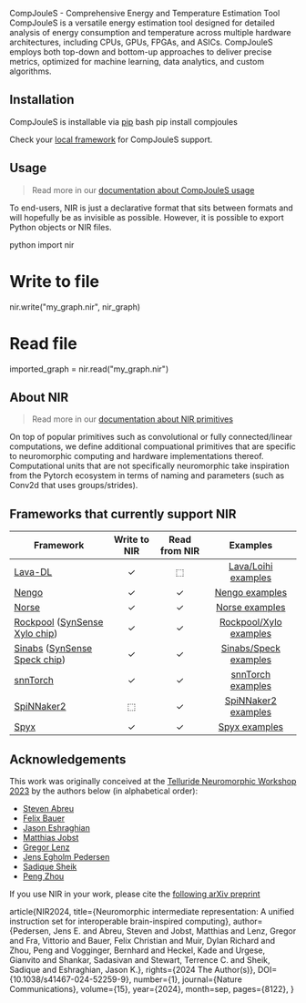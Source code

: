 <picture> <source media="(prefers-color-scheme: dark)" srcset="https://github.com/Muratcanisik4/CompJouleS/docs/source/logo_dark.png">



CompJouleS - Comprehensive Energy and Temperature Estimation Tool
CompJouleS is a versatile energy estimation tool designed for detailed analysis of energy consumption and temperature across multiple hardware architectures, including CPUs, GPUs, FPGAs, and ASICs. CompJouleS employs both top-down and bottom-up approaches to deliver precise metrics, optimized for machine learning, data analytics, and custom algorithms.


## Installation
CompJouleS is installable via [pip](https://pypi.org/)
bash 
pip install compjoules


Check your [local framework](((https://compjoules.readthedocs.io/en/latest/support-and-contact.html))) for CompJouleS support.

## Usage
> Read more in our [documentation about CompJouleS usage]((https://compjoules.readthedocs.io/en/latest/index.html))

To end-users, NIR is just a declarative format that sits between formats and will hopefully be as invisible as possible.
However, it is possible to export Python objects or NIR files.

python
import nir
# Write to file
nir.write("my_graph.nir", nir_graph) 

# Read file
imported_graph = nir.read("my_graph.nir")


## About NIR
> Read more in our [documentation about NIR primitives](https://neuroir.org/docs/primitives.html)

On top of popular primitives such as convolutional or fully connected/linear computations, we define additional compuational primitives that are specific to neuromorphic computing and hardware implementations thereof. 
Computational units that are not specifically neuromorphic take inspiration from the Pytorch ecosystem in terms of naming and parameters (such as Conv2d that uses groups/strides).


## Frameworks that currently support NIR

| **Framework** | **Write to NIR** | **Read from NIR** | **Examples** |
| --------------- | :--: | :--: | :------: |
| [Lava-DL](https://github.com/lava-nc/lava-dl) | ✓ | ⬚ | [Lava/Loihi examples](https://neuroir.org/docs/examples/lava/nir-conversion.html) |
| [Nengo](https://nengo.ai) | ✓ | ✓ | [Nengo examples](https://neuroir.org/docs/examples/nengo/nir-conversion.html) |
| [Norse](https://github.com/norse/norse) | ✓ | ✓ | [Norse examples](https://neuroir.org/docs/examples/norse/nir-conversion.html) |
| [Rockpool](https://rockpool.ai) ([SynSense Xylo chip](https://www.synsense.ai/products/xylo/)) | ✓ | ✓ | [Rockpool/Xylo examples](https://neuroir.org/docs/examples/rockpool/nir-conversion.html)
| [Sinabs](https://sinabs.readthedocs.io) ([SynSense Speck chip](https://www.synsense.ai/products/speck-2/)) | ✓ | ✓ | [Sinabs/Speck examples](https://neuroir.org/docs/examples/sinabs/nir-conversion.html) |
| [snnTorch](https://github.com/jeshraghian/snntorch/) | ✓ | ✓ | [snnTorch examples](https://neuroir.org/docs/examples/snntorch/nir-conversion.html) |
| [SpiNNaker2](https://spinncloud.com/portfolio/spinnaker2/) | ⬚ | ✓ | [SpiNNaker2 examples](https://neuroir.org/docs/examples/spinnaker2/import.html) |
| [Spyx](https://github.com/kmheckel/spyx) | ✓ | ✓ | [Spyx examples](https://neuroir.org/docs/examples/spyx/conversion.html)


## Acknowledgements
This work was originally conceived at the [Telluride Neuromorphic Workshop 2023](tellurideneuromorphic.org) by the authors below (in alphabetical order):
* [Steven Abreu](https://github.com/stevenabreu7)
* [Felix Bauer](https://github.com/bauerfe)
* [Jason Eshraghian](https://github.com/jeshraghian)
* [Matthias Jobst](https://github.com/matjobst)
* [Gregor Lenz](https://github.com/biphasic)
* [Jens Egholm Pedersen](https://github.com/jegp)
* [Sadique Sheik](https://github.com/sheiksadique)
* [Peng Zhou](https://github.com/pengzhouzp)

If you use NIR in your work, please cite the [following arXiv preprint](https://arxiv.org/abs/2311.14641)

article{NIR2024, 
    title={Neuromorphic intermediate representation: A unified instruction set for interoperable brain-inspired computing}, 
    author={Pedersen, Jens E. and Abreu, Steven and Jobst, Matthias and Lenz, Gregor and Fra, Vittorio and Bauer, Felix Christian and Muir, Dylan Richard and Zhou, Peng and Vogginger, Bernhard and Heckel, Kade and Urgese, Gianvito and Shankar, Sadasivan and Stewart, Terrence C. and Sheik, Sadique and Eshraghian, Jason K.}, 
    rights={2024 The Author(s)},
    DOI={10.1038/s41467-024-52259-9}, 
    number={1},
    journal={Nature Communications}, 
    volume={15},
    year={2024}, 
    month=sep, 
    pages={8122},
}
